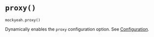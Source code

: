 # `proxy()`

`mockyeah.proxy()`

Dynamically enables the `proxy` configuration option. See [Configuration](../../src/pages/Configuration).
